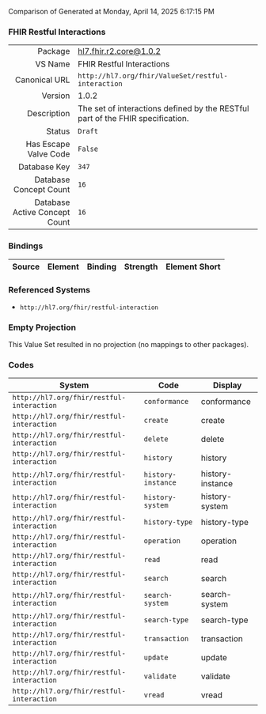 Comparison of 
Generated at Monday, April 14, 2025 6:17:15 PM

### FHIR Restful Interactions

|      |     |
| ---: | --- |
| Package | hl7.fhir.r2.core@1.0.2 |
| VS Name | FHIR Restful Interactions |
| Canonical URL | `http://hl7.org/fhir/ValueSet/restful-interaction` |
| Version | 1.0.2 |
| Description | The set of interactions defined by the RESTful part of the FHIR specification. |
| Status | `Draft` |
| Has Escape Valve Code | `False` |
| Database Key | `347` |
| Database Concept Count | `16` |
| Database Active Concept Count | `16` |
### Bindings

| Source | Element | Binding | Strength | Element Short |
| ------ | ------- | ------- | -------- | ------------- |

### Referenced Systems

* `http://hl7.org/fhir/restful-interaction`
### Empty Projection

This Value Set resulted in no projection (no mappings to other packages).

### Codes

| System | Code | Display |
| ------ | ---- | ------- |
| `http://hl7.org/fhir/restful-interaction` | `conformance` | conformance |
| `http://hl7.org/fhir/restful-interaction` | `create` | create |
| `http://hl7.org/fhir/restful-interaction` | `delete` | delete |
| `http://hl7.org/fhir/restful-interaction` | `history` | history |
| `http://hl7.org/fhir/restful-interaction` | `history-instance` | history-instance |
| `http://hl7.org/fhir/restful-interaction` | `history-system` | history-system |
| `http://hl7.org/fhir/restful-interaction` | `history-type` | history-type |
| `http://hl7.org/fhir/restful-interaction` | `operation` | operation |
| `http://hl7.org/fhir/restful-interaction` | `read` | read |
| `http://hl7.org/fhir/restful-interaction` | `search` | search |
| `http://hl7.org/fhir/restful-interaction` | `search-system` | search-system |
| `http://hl7.org/fhir/restful-interaction` | `search-type` | search-type |
| `http://hl7.org/fhir/restful-interaction` | `transaction` | transaction |
| `http://hl7.org/fhir/restful-interaction` | `update` | update |
| `http://hl7.org/fhir/restful-interaction` | `validate` | validate |
| `http://hl7.org/fhir/restful-interaction` | `vread` | vread |
